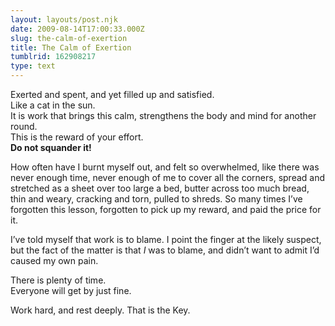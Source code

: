 ```yaml
---
layout: layouts/post.njk
date: 2009-08-14T17:00:33.000Z
slug: the-calm-of-exertion
title: The Calm of Exertion
tumblrid: 162908217
type: text
---
```

<p>Exerted and spent, and yet filled up and satisfied.<br/>
Like a cat in the sun.<br/>
It is work that brings this calm, strengthens the body and mind for another round.<br/>
This is the reward of your effort.<br/><strong>Do not squander it!</strong></p>

<p>How often have I burnt myself out, and felt so overwhelmed, like there was never enough time, never enough of me to cover all the corners, spread and stretched as a sheet over too large a bed, butter across too much bread, thin and weary, cracking and torn, pulled to shreds.  So many times I&rsquo;ve forgotten this lesson, forgotten to pick up my reward, and paid the price for it.</p>

<p>I&rsquo;ve told myself that work is to blame.  I point the finger at the likely suspect, but the fact of the matter is that <em>I</em> was to blame, and didn&rsquo;t want to admit I&rsquo;d caused my own pain.</p>

<p>There is plenty of time.<br/>
Everyone will get by just fine.</p>

<p>Work hard, and rest deeply.  That is the Key.</p>

